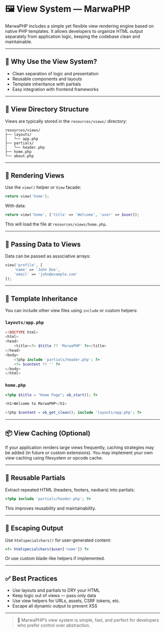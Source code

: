 # 🖼️ View System — MarwaPHP

MarwaPHP includes a simple yet flexible view rendering engine based on native PHP templates. It allows developers to organize HTML output separately from application logic, keeping the codebase clean and maintainable.

---

## 🎯 Why Use the View System?

- Clean separation of logic and presentation
- Reusable components and layouts
- Template inheritance with partials
- Easy integration with frontend frameworks

---

## 📁 View Directory Structure

Views are typically stored in the `resources/views/` directory:

```text
resources/views/
├── layouts/
│   └── app.php
├── partials/
│   └── header.php
├── home.php
└── about.php
```

---

## 📄 Rendering Views

Use the `view()` helper or `View` facade:

```php
return view('home');
```

With data:

```php
return view('home', ['title' => 'Welcome', 'user' => $user]);
```

This will load the file at `resources/views/home.php`.

---

## 🔧 Passing Data to Views

Data can be passed as associative arrays:

```php
view('profile', [
    'name' => 'John Doe',
    'email' => 'john@example.com'
]);
```

---

## 🧱 Template Inheritance

You can include other view files using `include` or custom helpers:

### `layouts/app.php`

```php
<!DOCTYPE html>
<html>
<head>
    <title><?= $title ?? 'MarwaPHP' ?></title>
</head>
<body>
    <?php include 'partials/header.php'; ?>
    <?= $content ?? '' ?>
</body>
</html>
```

### `home.php`

```php
<?php $title = "Home Page"; ob_start(); ?>

<h1>Welcome to MarwaPHP</h1>

<?php $content = ob_get_clean(); include 'layouts/app.php'; ?>
```

---

## 📦 View Caching (Optional)

If your application renders large views frequently, caching strategies may be added (in future or custom extensions). You may implement your own view caching using filesystem or opcode cache.

---

## 📑 Reusable Partials

Extract repeated HTML (headers, footers, navbars) into partials:

```php
<?php include 'partials/header.php'; ?>
```

This improves reusability and maintainability.

---

## 🔐 Escaping Output

Use `htmlspecialchars()` for user-generated content:

```php
<?= htmlspecialchars($user['name']) ?>
```

Or use custom blade-like helpers if implemented.

---

## ✅ Best Practices

- Use layouts and partials to DRY your HTML
- Keep logic out of views — pass only data
- Use view helpers for URLs, assets, CSRF tokens, etc.
- Escape all dynamic output to prevent XSS

---

> 🧩 MarwaPHP’s view system is simple, fast, and perfect for developers who prefer control over abstraction.
